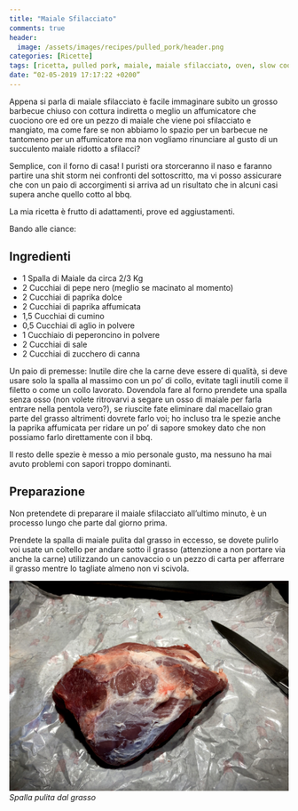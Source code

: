 ```yaml
---
title: "Maiale Sfilacciato"
comments: true
header:
  image: /assets/images/recipes/pulled_pork/header.png
categories: [Ricette]
tags: [ricetta, pulled pork, maiale, maiale sfilacciato, oven, slow cook, addiction]
date: “02-05-2019 17:17:22 +0200”
---
```

Appena si parla di maiale sfilacciato è facile immaginare subito un grosso barbecue chiuso con cottura indiretta o meglio un affumicatore che cuociono ore ed ore un pezzo di maiale che viene poi sfilacciato e mangiato, ma come fare se non abbiamo lo spazio per un barbecue ne tantomeno per un affumicatore ma non vogliamo rinunciare al gusto di un succulento maiale ridotto a sfilacci?

Semplice, con il forno di casa! I puristi ora storceranno il naso e faranno partire una shit storm nei confronti del sottoscritto, ma vi posso assicurare che con un paio di accorgimenti si arriva ad un risultato che in alcuni casi supera anche quello cotto al bbq.

La mia ricetta è frutto di adattamenti, prove ed aggiustamenti.

Bando alle ciance:

## Ingredienti

* 1 Spalla di Maiale da circa 2/3 Kg
* 2 Cucchiai di pepe nero (meglio se macinato al momento)
* 2 Cucchiai di paprika dolce
* 2 Cucchiai di paprika affumicata
* 1,5 Cucchiai di cumino
* 0,5 Cucchiai di aglio in polvere
* 1 Cucchiaio di peperoncino in polvere
* 2 Cucchiai di sale
* 2 Cucchiai di zucchero di canna

Un paio di premesse:
Inutile dire che la carne deve essere di qualità, si deve usare solo la spalla al massimo con un po’ di collo, evitate tagli inutili come il filetto o come un collo lavorato. Dovendola fare al forno prendete una spalla senza osso (non volete ritrovarvi a segare un osso di maiale per farla entrare nella pentola vero?), se riuscite fate eliminare dal macellaio gran parte del grasso altrimenti dovrete farlo voi; ho incluso tra le spezie anche la paprika affumicata per ridare un po’ di sapore smokey dato che non possiamo farlo direttamente con il bbq.

Il resto delle spezie è messo a mio personale gusto, ma nessuno ha mai avuto problemi con sapori troppo dominanti.

## Preparazione

Non pretendete di preparare il maiale sfilacciato all’ultimo minuto, è un processo lungo che parte dal giorno prima.

Prendete la spalla di maiale pulita dal grasso in eccesso, se dovete pulirlo voi usate un coltello per andare sotto il grasso (attenzione a non portare via anche la carne) utilizzando un canovaccio o un pezzo di carta per afferrare il grasso mentre lo tagliate almeno non vi scivola.

![Spalla pulita](/assets/images/recipes/pulled_pork/spalla_nuda.jpg)
*Spalla pulita dal grasso*

